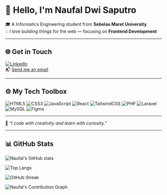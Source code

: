 # 👋 Hello, I'm **Naufal Dwi Saputro**

🎓 A Informatics Engineering student from **Sebelas Maret University**  
💡 I love building things for the web — focusing on **Frontend Development** 

---

## 🌐 Get in Touch

[![LinkedIn](https://img.shields.io/badge/LinkedIn-Connect-blue?style=flat&logo=linkedin)](https://www.linkedin.com/in/naufal-dwi-saputro-b14a03299/)  
📬 [Send me an email](mailto:naufalsaputro219@gmail.com)

---

## ⚙️ My Tech Toolbox

![HTML5](https://img.shields.io/badge/HTML5-E44D26?logo=html5&logoColor=white)
![CSS3](https://img.shields.io/badge/CSS3-264de4?logo=css3&logoColor=white)
![JavaScript](https://img.shields.io/badge/JavaScript-F0DB4F?logo=javascript&logoColor=black)
![React](https://img.shields.io/badge/React-61DAFB?logo=react&logoColor=black)
![TailwindCSS](https://img.shields.io/badge/TailwindCSS-38B2AC?logo=tailwindcss&logoColor=white)
![PHP](https://img.shields.io/badge/PHP-777BB4?logo=php&logoColor=white)
![Laravel](https://img.shields.io/badge/Laravel-E74430?logo=laravel&logoColor=white)
![MySQL](https://img.shields.io/badge/MySQL-005C84?logo=mysql&logoColor=white)
![Figma](https://img.shields.io/badge/Figma-A259FF?logo=figma&logoColor=white)

---

📌 *“I code with creativity and learn with curiosity.”*

---

## 📊 GitHub Stats

![Naufal's GitHub stats](https://github-readme-stats.vercel.app/api?username=NaufalDsp&show_icons=true&count_private=true&theme=tokyonight)

![Top Langs](https://github-readme-stats.vercel.app/api/top-langs/?username=NaufalDsp&layout=compact&theme=tokyonight)

![GitHub Streak](https://streak-stats.demolab.com?user=NaufalDsp&theme=tokyonight&hide_border=true)

![Naufal's Contribution Graph](https://github-readme-activity-graph.vercel.app/graph?username=NaufalDsp&theme=tokyo-night&color=00BFFF&line=1E90FF&point=1E90FF&area=true&hide_border=true)
